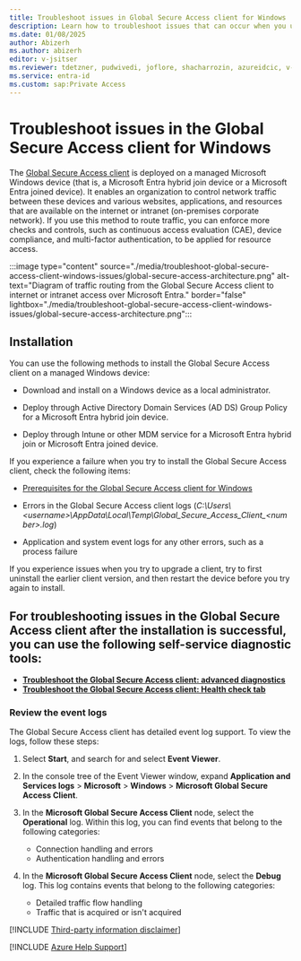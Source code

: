 ```yaml
---
title: Troubleshoot issues in Global Secure Access client for Windows
description: Learn how to troubleshoot issues that can occur when you use the Global Secure Access client for Windows.
ms.date: 01/08/2025
author: Abizerh
ms.author: abizerh
editor: v-jsitser
ms.reviewer: tdetzner, pudwivedi, joflore, shacharrozin, azureidcic, v-leedennis
ms.service: entra-id
ms.custom: sap:Private Access
---
```

# Troubleshoot issues in the Global Secure Access client for Windows

The [Global Secure Access client](/entra/global-secure-access/how-to-install-windows-client) is deployed on a managed Microsoft Windows device (that is, a Microsoft Entra hybrid join device or a Microsoft Entra joined device). It enables an organization to control network traffic between these devices and various websites, applications, and resources that are available on the internet or intranet (on-premises corporate network). If you use this method to route traffic, you can enforce more checks and controls, such as continuous access evaluation (CAE), device compliance, and multi-factor authentication, to be applied for resource access.

:::image type="content" source="./media/troubleshoot-global-secure-access-client-windows-issues/global-secure-access-architecture.png" alt-text="Diagram of traffic routing from the Global Secure Access client to internet or intranet access over Microsoft Entra." border="false" lightbox="./media/troubleshoot-global-secure-access-client-windows-issues/global-secure-access-architecture.png":::

## Installation

You can use the following methods to install the Global Secure Access client on a managed Windows device:

- Download and install on a Windows device as a local administrator.

- Deploy through Active Directory Domain Services (AD DS) Group Policy for a Microsoft Entra hybrid join device.

- Deploy through Intune or other MDM service for a Microsoft Entra hybrid join or Microsoft Entra joined device.

If you experience a failure when you try to install the Global Secure Access client, check the following items:

- [Prerequisites for the Global Secure Access client for Windows](/entra/global-secure-access/how-to-install-windows-client#prerequisites)

- Errors in the Global Secure Access client logs (*C:\\Users\\\<username>\\AppData\\Local\\Temp\\Global_Secure_Access_Client_\<number>.log*)

- Application and system event logs for any other errors, such as a process failure

If you experience issues when you try to upgrade a client, try to first uninstall the earlier client version, and then restart the device before you try again to install.

## For troubleshooting issues in the Global Secure Access client after the installation is successful, you can use the following self-service diagnostic tools:

- [**Troubleshoot the Global Secure Access client: advanced diagnostics**](/entra/global-secure-access/troubleshoot-global-secure-access-client-advanced-diagnostics)
- [**Troubleshoot the Global Secure Access client: Health check tab**](/entra/global-secure-access/troubleshoot-global-secure-access-client-diagnostics-health-check)


### Review the event logs

The Global Secure Access client has detailed event log support. To view the logs, follow these steps:

1. Select **Start**, and search for and select **Event Viewer**.
1. In the console tree of the Event Viewer window, expand **Application and Services logs** > **Microsoft** > **Windows** > **Microsoft Global Secure Access Client**.
1. In the **Microsoft Global Secure Access Client** node, select the **Operational** log. Within this log, you can find events that belong to the following categories:

   - Connection handling and errors
   - Authentication handling and errors

1. In the **Microsoft Global Secure Access Client** node, select the **Debug** log. This log contains events that belong to the following categories:

   - Detailed traffic flow handling
   - Traffic that is acquired or isn't acquired

[!INCLUDE [Third-party information disclaimer](../../includes/third-party-disclaimer.md)]

[!INCLUDE [Azure Help Support](../../includes/azure-help-support.md)]

[limitations]: /entra/global-secure-access/how-to-install-windows-client#known-limitations
[meac]: https://entra.microsoft.com
